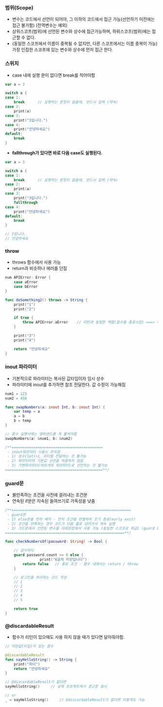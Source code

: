 ### 범위(Scope)

- 변수는 코드에서 선언이 되어야, 그 이하의 코드에서 접근 가능(선언하기 이전에는 접근 불가함) (전역변수는 예외)
- 상위스코프(범위)에 선언된 변수와 상수에 접근가능하며, 하위스코프(범위)에는 접근할 수 없다.
- (동일한 스코프에서 이름이 중복될 수 없지만, 다른 스코프에서는 이름 중복이 가능)
  가장 인접한 스코프에 있는 변수와 상수에 먼저 접근 한다.

### 스위치

- case 내에 실행 문이 없다면 break를 적어야함

```swift
var a = 3

switch a {
case 1:
    break      // 실행하는 문장이 없을때, 반드시 입력 (약속)
case 2:
    print(a)
case 3:
    print("3입니다.")
case 4:
    print("안녕하세요")
default:
    break
}
```

- **fallthrough가 있다면 바로 다음 case도 실행된다.**

```swift
var a = 3

switch a {
case 1:
    break      // 실행하는 문장이 없을때, 반드시 입력 (약속)
case 2:
    print(a)
case 3:
    print("3입니다.")
    fallthrough
case 4:
    print("안녕하세요")
default:
    break
}

// 3입니다.
// 안녕하세요
```

### throw

- throws 함수에서 사용 가능
- return과 비슷하나 에러를 던짐

```swift
num APIError: Error {
    case aError
    case bError
}

func doSomething2() throws -> String {
    print("1")
    print("2")

    if true {
        throw APIError.aError    // 리턴과 동일한 역할(함수를 종료시킴) ===> 에러를 던지고 함수를 벗어남
    }

    print("3")
    print("4")

    return "안녕하세요"
}
```

### inout 파라미터

- 기본적으로 파라미터는 복사된 값타입이자 임시 상수
- 파라미터에 inout를 추가하면 참조 전달한다. 값 수정이 가능해짐

```swift
num1 = 123
num2 = 456

func swapNumbers(a: inout Int, b: inout Int) {
    var temp = a
    a = b
    b = temp
}

// 함수 실행시에는 앰퍼샌드를 꼭 붙여야함
swapNumbers(a: &num1, b: &num2)

/**==========================================
 - inout파라미터 사용시 주의점
 - 1) 상수(let)나, 리터럴 전달하는 것 불가능
 - 2) 파라미터의 기본값 선언을 허용하지 않음
 - 3) 가변파라미터(여러개의 파라미터)로 선언하는 것 불가능
=============================================**/
```

### guard문

- 불만족하는 조건을 사전에 걸러내는 조건문
- 연속된 if문은 지속된 들여쓰기로 가독성을 낮춤

```swift
/**=======================================================
 - guard문
 - 1) else문을 먼저 배치 - 먼저 조건을 판별하여 조기 종료(early exit)
 - 2) 조건을 만족하는 경우 코드가 다음 줄로 넘어가서 계속 실행
 - 3) 가드문에서 선언된 변수를 아래문장에서 사용 가능 (동일한 스코프로 취급) (guard let 바인딩 관련)
=======================================================**/

func checkNumbersOf(password: String) -> Bool {

    // 감시하다
    guard password.count >= 6 else {
				print("6글자 미만입니다")
        return false   // 종료 조건 - 함수 내에서는 return / throw
    }

    // 로그인을 처리하는 코드 작성
    // 1
    // 2
    // 3
    // 4
    // 5

    return true
}
```

### @discardableResult

- 함수가 리턴이 있으매도 사용 하지 않을 때가 있다면 달아줘야함.

```swift
// 리턴값(타입)이 있는 함수

@discardableResult
func sayHelloString() -> String {
    print("하이")
    return "안녕하세요"
}

// @discardableResult가 없다면
sayHelloString()     // 실제 프로젝트에서 경고창 표시

// or
_ = sayHelloString()     // @discardableResult가 없다면 이렇게도 가능
```
